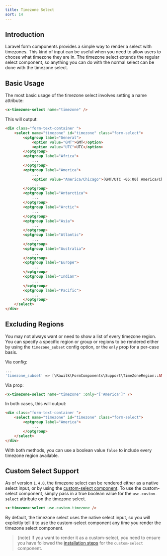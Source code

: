 ```yaml
---
title: Timezone Select
sort: 14
---
```


## Introduction

Laravel form components provides a simple way to render a select with timezones. This kind of input can be useful when you need to allow users
to choose what timezone they are in. The timezone select extends the regular select component, so anything you can do with the normal select
can be done with the timezone select.

## Basic Usage

The most basic usage of the timezone select involves setting a name attribute:

```html
<x-timezone-select name="timezone" />
```

This will output:

```html
<div class="form-text-container ">
    <select name="timezone" id="timezone" class="form-select">
        <optgroup label="General">
            <option value="GMT">GMT</option>
            <option value="UTC">UTC</option>
        </optgroup>
        <optgroup label="Africa">
            ...
        </optgroup>
        <optgroup label="America">
            ...
            <option value="America/Chicago">(GMT/UTC -05:00) America/Chicago</option>
            ...
        </optgroup>
        <optgroup label="Antarctica">
            ...
        </optgroup>
        <optgroup label="Arctic">
            ...
        </optgroup>
        <optgroup label="Asia">
            ...
        </optgroup>
        <optgroup label="Atlantic">
            ...
        </optgroup>
        <optgroup label="Australia">
            ...
        </optgroup>
        <optgroup label="Europe">
            ...
        </optgroup>
        <optgroup label="Indian">
            ...
        </optgroup>
        <optgroup label="Pacific">
            ...
        </optgroup>
    </select>
</div>
```

## Excluding Regions

You may not always want or need to show a list of every timezone region. You can specify a specific region or group or regions to
be rendered either by using the `timezone_subset` config option, or the `only` prop for a per-case basis.

Via config:
```php
...
'timezone_subset' => [\Rawilk\FormComponents\Support\TimeZoneRegion::AMERICA],
```

Via prop:
```html
<x-timezone-select name="timezone" :only="['America']" />
```

In both cases, this will output:
```html
<div class="form-text-container ">
    <select name="timezone" id="timezone" class="form-select">
        <optgroup label="America">
            ...
        </optgroup>
    </select>
</div>
```

With both methods, you can use a boolean value `false` to include every timezone region available.

## Custom Select Support

As of version `1.4.0`, the timezone select can be rendered either as a native select input, or by using the
[custom-select component](/docs/laravel-form-components/{version}/components/custom-select). To use the custom-select
component, simply pass in a true boolean value for the `use-custom-select` attribute on the timezone select.

```html
<x-timezone-select use-custom-timezone />
```

By default, the timezone select uses the native select input, so you will explicitly tell it to use
the custom-select component any time you render the timezone select component.

> {note} If you want to render it as a custom-select, you need to ensure you have followed the
[installation steps](/docs/laravel-form-components/{version}/components/custom-select#user-content-installation) for the `custom-select` component.
